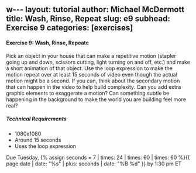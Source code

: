 w---
layout: tutorial
author: Michael McDermott
title: Wash, Rinse, Repeat
slug: e9
subhead: Exercise 9
categories: [exercises]
---
#### Exercise 9: Wash, Rinse, Repeate
Pick an object in your house that can make a repetitive motion (stapler going up and down, scissors cutting, light turning on and off, etc.) and make a short animation of that object. Use the loop expression to make the motion repeat over at least 15 seconds of video even though the actual motion might be a second. If you can, think about the secondary motion that can happen in the video to help build complexity. Can you add extra graphic elements to exaggerate a motion? Can something subtle be happening in the background to make the world you are building feel more real?


##### Technical Requirements
* 1080x1080
* Around 15 seconds
* Uses the loop expression

<span class="due">Due Tuesday, {% assign seconds = 7 | times: 24 | times: 60 | times: 60 %}{{ page.date | date: "%s" | plus: seconds | date: "%B %d" }} by 1:30 pm ET</span>
